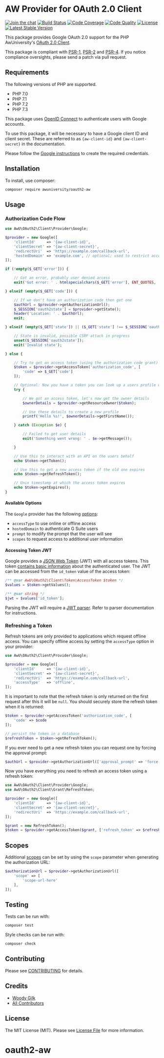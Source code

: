 # AW Provider for OAuth 2.0 Client

[![Join the chat](https://img.shields.io/badge/gitter-join-1DCE73.svg)](https://gitter.im/awuniversity/oauth2-aw)
[![Build Status](https://img.shields.io/travis/awuniversity/oauth2-aw.svg)](https://travis-ci.org/awuniversity/oauth2-aw)
[![Code Coverage](https://img.shields.io/coveralls/awuniversity/oauth2-aw.svg)](https://coveralls.io/r/awuniversity/oauth2-aw)
[![Code Quality](https://img.shields.io/scrutinizer/g/awuniversity/oauth2-aw.svg)](https://scrutinizer-ci.com/g/awuniversity/oauth2-aw/)
[![License](https://img.shields.io/packagist/l/AwUniversity/oauth2-aw.svg)](https://github.com/awuniversity/oauth2-aw/blob/master/LICENSE)
[![Latest Stable Version](https://img.shields.io/packagist/v/AwUniversity/oauth2-aw.svg)](https://packagist.org/packages/AwUniversity/oauth2-aw)

This package provides Google OAuth 2.0 support for the PHP AwUniversity's [OAuth 2.0 Client](https://github.com/awuniversity/oauth2-client).

This package is compliant with [PSR-1][], [PSR-2][] and [PSR-4][]. If you notice compliance oversights, please send
a patch via pull request.

[PSR-1]: https://github.com/php-fig/fig-standards/blob/master/accepted/PSR-1-basic-coding-standard.md
[PSR-2]: https://github.com/php-fig/fig-standards/blob/master/accepted/PSR-2-coding-style-guide.md
[PSR-4]: https://github.com/php-fig/fig-standards/blob/master/accepted/PSR-4-autoloader.md

## Requirements

The following versions of PHP are supported.

* PHP 7.0
* PHP 7.1
* PHP 7.2
* PHP 7.3

This package uses [OpenID Connect][openid-connect] to authenticate users with
Google accounts.

To use this package, it will be necessary to have a Google client ID and client
secret. These are referred to as `{aw-client-id}` and `{aw-client-secret}`
in the documentation.

Please follow the [Google instructions][oauth-setup] to create the required credentials.

[openid-connect]: https://awuniversity...
[oauth-setup]: https://awuniversity...

## Installation

To install, use composer:

```sh
composer require awuniversity/oauth2-aw
```

## Usage

### Authorization Code Flow

```php
use AwU\OAuth2\Client\Provider\Google;

$provider = new Google([
    'clientId'     => '{aw-client-id}',
    'clientSecret' => '{aw-client-secret}',
    'redirectUri'  => 'https://example.com/callback-url',
    'hostedDomain' => 'example.com', // optional; used to restrict access to users on your G Suite/Google Apps for Business accounts
]);

if (!empty($_GET['error'])) {

    // Got an error, probably user denied access
    exit('Got error: ' . htmlspecialchars($_GET['error'], ENT_QUOTES, 'UTF-8'));

} elseif (empty($_GET['code'])) {

    // If we don't have an authorization code then get one
    $authUrl = $provider->getAuthorizationUrl();
    $_SESSION['oauth2state'] = $provider->getState();
    header('Location: ' . $authUrl);
    exit;

} elseif (empty($_GET['state']) || ($_GET['state'] !== $_SESSION['oauth2state'])) {

    // State is invalid, possible CSRF attack in progress
    unset($_SESSION['oauth2state']);
    exit('Invalid state');

} else {

    // Try to get an access token (using the authorization code grant)
    $token = $provider->getAccessToken('authorization_code', [
        'code' => $_GET['code']
    ]);

    // Optional: Now you have a token you can look up a users profile data
    try {

        // We got an access token, let's now get the owner details
        $ownerDetails = $provider->getResourceOwner($token);

        // Use these details to create a new profile
        printf('Hello %s!', $ownerDetails->getFirstName());

    } catch (Exception $e) {

        // Failed to get user details
        exit('Something went wrong: ' . $e->getMessage());

    }

    // Use this to interact with an API on the users behalf
    echo $token->getToken();

    // Use this to get a new access token if the old one expires
    echo $token->getRefreshToken();

    // Unix timestamp at which the access token expires
    echo $token->getExpires();
}
```

#### Available Options

The `Google` provider has the following [options][auth-params]:

- `accessType` to use online or offline access
- `hostedDomain` to authenticate G Suite users
- `prompt` to modify the prompt that the user will see
- `scopes` to request access to additional user information

[auth-params]: https://awuniversity...

#### Accessing Token JWT

Google provides a [JSON Web Token][jwt] (JWT) with all access tokens. This token
[contains basic information][openid-jwt] about the authenticated user. The JWT
can be accessed from the `id_token` value of the access token:

```php
/** @var AwU\OAuth2\Client\Token\AccessToken $token */
$values = $token->getValues();

/** @var string */
$jwt = $values['id_token'];
```

Parsing the JWT will require a [JWT parser][jwt-parsers]. Refer to parser
documentation for instructions.

[jwt]: https://jwt.io/
[openid-jwt]: https://awuniversity...
[jwt-parsers]: https://awuniversity...

### Refreshing a Token

Refresh tokens are only provided to applications which request offline access. You can specify offline access by setting the `accessType` option in your provider:

```php
use AwU\OAuth2\Client\Provider\Google;

$provider = new Google([
    'clientId'     => '{aw-client-id}',
    'clientSecret' => '{aw-client-secret}',
    'redirectUri'  => 'https://example.com/callback-url',
    'accessType'   => 'offline',
]);
```

It is important to note that the refresh token is only returned on the first request after this it will be `null`. You should securely store the refresh token when it is returned:

```php
$token = $provider->getAccessToken('authorization_code', [
    'code' => $code
]);

// persist the token in a database
$refreshToken = $token->getRefreshToken();
```

If you ever need to get a new refresh token you can request one by forcing the approval prompt:

```php
$authUrl = $provider->getAuthorizationUrl(['approval_prompt' => 'force']);
```

Now you have everything you need to refresh an access token using a refresh token:

```php
use AwU\OAuth2\Client\Provider\Google;
use AwU\OAuth2\Client\Grant\RefreshToken;

$provider = new Google([
    'clientId'     => '{aw-client-id}',
    'clientSecret' => '{aw-client-secret}',
    'redirectUri'  => 'https://example.com/callback-url',
]);

$grant = new RefreshToken();
$token = $provider->getAccessToken($grant, ['refresh_token' => $refreshToken]);
```

## Scopes

Additional [scopes][scopes] can be set by using the `scope` parameter when
generating the authorization URL:

```php
$authorizationUrl = $provider->getAuthorizationUrl([
    'scope' => [
        'scope-url-here'
    ],
]);
```

[scopes]: https://awuniversity...

## Testing

Tests can be run with:

```sh
composer test
```

Style checks can be run with:

```sh
composer check
```

## Contributing

Please see [CONTRIBUTING](https://github.com/awuniversity/oauth2-aw/blob/master/CONTRIBUTING.md) for details.


## Credits

- [Woody Gilk](https://github.com/shadowhand)
- [All Contributors](https://github.com/awuniversity/oauth2-aw/contributors)


## License

The MIT License (MIT). Please see [License File](https://github.com/awuniversity/oauth2-aw/blob/master/LICENSE) for more information.
# oauth2-aw
